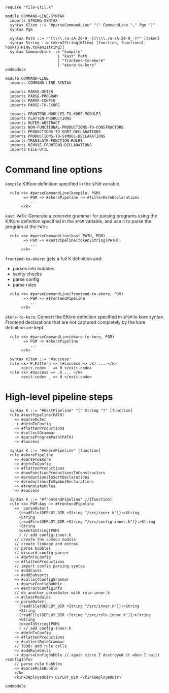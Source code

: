 ```k
require "file-util.k"

module COMMAND-LINE-SYNTAX
  imports STRING-SYNTAX
  syntax KItem ::= "#parseCommandLine" "(" CommandLine "," Pgm ")"
  syntax Pgm

  syntax Path ::= r"[\\\\./a-zA-Z0-9_-][\\\\./a-zA-Z0-9_-]*" [token]
  syntax String ::= token2String(KItem) [function, functional, hook(STRING.token2string)]
  syntax CommandLine ::= "kompile"
                       | "kast" Path
                       | "frontend-to-ekore"
                       | "ekore-to-kore"
endmodule
```

```k
module COMMAND-LINE
  imports COMMAND-LINE-SYNTAX

  imports PARSE-OUTER
  imports PARSE-PROGRAM
  imports PARSE-CONFIG
  imports PARSE-TO-EKORE

  imports FRONTEND-MODULES-TO-KORE-MODULES
  imports FLATTEN-PRODUCTIONS
  imports OUTER-ABSTRACT
  imports NON-FUNCTIONAL-PRODUCTIONS-TO-CONSTRUCTORS
  imports PRODUCTIONS-TO-SORT-DECLARATIONS
  imports PRODUCTIONS-TO-SYMBOL-DECLARATIONS
  imports TRANSLATE-FUNCTION-RULES
  imports REMOVE-FRONTEND-DECLARATIONS
  imports FILE-UTIL
```

Command line options
====================

`kompile` K/Kore definition specified in the `$PGM` variable.

```k
  rule <k> #parseCommandLine(kompile, PGM)
        => PGM ~> #ekorePipeline ~> #filterKoreDeclarations
           ...
       </k>
```

`kast PATH`: Generate a concrete grammar for parsing programs using the K/Kore
definition specified in the `$PGM` variable, and use it to parse the program at
the `PATH`:

```k
  rule <k> #parseCommandLine(kast PATH, PGM)
        => PGM ~> #kastPipeline(token2String(PATH))
           ...
       </k>
```

`frontend-to-ekore`: gets a full K definition and:

 - parses into bubbles
 - sanity checks
 - parse config
 - parse rules

```k
  rule <k> #parseCommandLine(frontend-to-ekore, PGM)
        => PGM ~> #frontendPipeline
           ...
       </k>

```

`ekore-to-kore`: Convert the EKore definition specified in `$PGM`
to kore syntax. Frontend declarations that are not captured completely by
the kore definition are kept.

```k
  rule <k> #parseCommandLine(ekore-to-kore, PGM)
        => PGM ~> #ekorePipeline
           ...
       </k>
```

```k
  syntax KItem ::= "#success"
  rule <k> P:Pattern ~> (#success => .K) ... </k>
       <exit-code> _ => 0 </exit-code>
  rule <k> #success => .K ... </k>
       <exit-code> _ => 0 </exit-code>
```

High-level pipeline steps
=========================

```k
  syntax K ::= "#kastPipeline" "(" String ")" [function]
  rule #kastPipeline(PATH)
    => #parseOuter
    ~> #defnToConfig
    ~> #flattenProductions
    ~> #collectGrammar
    ~> #parseProgramPath(PATH)
    ~> #success

  syntax K ::= "#ekorePipeline" [function]
  rule #ekorePipeline
    => #parseToEKore
    ~> #defnToConfig
    ~> #flattenProductions
    ~> #nonFunctionProductionsToConstructors
    ~> #productionsToSortDeclarations
    ~> #productionsToSymbolDeclarations
    ~> #translateRules
    ~> #success
    
  syntax K ::= "#frontendPipeline" //[function]
  rule <k> PGM:Any ~> #frontendPipeline
    =>  parseOuter(
      {readFile(DEPLOY_DIR +String "/src/inner.k")}:>String
      +String
      {readFile(DEPLOY_DIR +String "/src/config-inner.k")}:>String
      +String
      tokenToString(PGM)
      ) // add config-inner.k
    // create the common module
    // create linkage and extras
    // parse bubbles
    // discard config parser
    ~> #defnToConfig
    ~> #flattenProductions
    // import config parsing syntax
    ~> #addCasts
    ~> #addSubsorts
    ~> #collectConfigGrammar
    ~> #parseConfigBubble
    ~> #extractConfigInfo
    // do another parseOuter with rule-inner.k
    ~> #clearModules
    ~> parseOuter(
      {readFile(DEPLOY_DIR +String "/src/inner.k")}:>String
      +String
      {readFile(DEPLOY_DIR +String "/src/rule-inner.k")}:>String
      +String
      tokenToString(PGM)
      ) // add config-inner.k
    ~> #defnToConfig
    ~> #flattenProductions
    ~> #collectRuleGrammar
    // TODO: add rule cells
    ~> #addRuleCells
    ~> #parseConfigBubble // again since I destroyed it when I built <configInfo>
    // parse rule bubbles
    ~> #parseRuleBubble
    </k>
    <kinkDeployedDir> DEPLOY_DIR </kinkDeployedDir>
```

```k
endmodule
```

